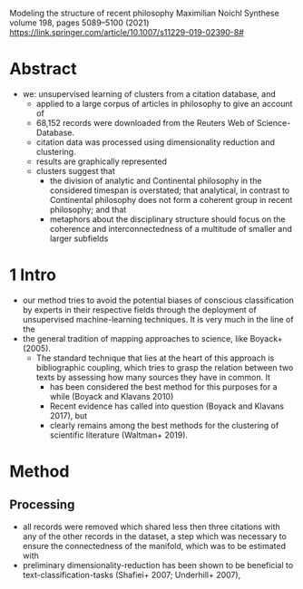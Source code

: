 Modeling the structure of recent philosophy
Maximilian Noichl
Synthese volume 198, pages 5089–5100 (2021)
https://link.springer.com/article/10.1007/s11229-019-02390-8#

# Abstract

* we: unsupervised learning of clusters from a citation database, and
  * applied to a large corpus of articles in philosophy to give an account of
  * 68,152 records were downloaded from the Reuters Web of Science-Database.
  * citation data was processed using dimensionality reduction and clustering.
  * results are graphically represented
  * clusters suggest that
    * the division of analytic and Continental philosophy in the considered
      timespan is overstated; that analytical, in contrast to Continental
      philosophy does not form a coherent group in recent philosophy; and that
    * metaphors about the disciplinary structure should focus on the coherence
      and interconnectedness of a multitude of smaller and larger subfields

# 1 Intro

* our method tries to avoid the potential biases of conscious classification by
  experts in their respective fields through the deployment of unsupervised
  machine-learning techniques. It is very much in the line of the
* the general tradition of mapping approaches to science, like Boyack+ (2005).
  * The standard technique that lies at the heart of this approach is
    bibliographic coupling, which tries to grasp the relation between two texts
    by assessing how many sources they have in common. It
    * has been considered the best method for this purposes for a while
      (Boyack and Klavans 2010)
    * Recent evidence has called into question (Boyack and Klavans 2017), but
    * clearly remains among the best methods for the clustering of scientific
      literature (Waltman+ 2019).

# Method

## Processing

* all records were removed which shared less then three citations with any of
  the other records in the dataset, a step which was necessary
  to ensure the connectedness of the manifold, which was to be estimated with
* preliminary dimensionality-reduction has been shown to be beneficial to
  text-classification-tasks (Shafiei+ 2007; Underhill+ 2007),
